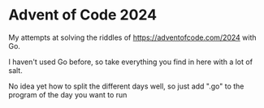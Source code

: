 # Advent of Code 2024

My attempts at solving the riddles of <https://adventofcode.com/2024> with Go.

I haven't used Go before, so take everything you find in here with a lot of salt.

No idea yet how to split the different days well, so just add ".go" to the program of the day you want to run

